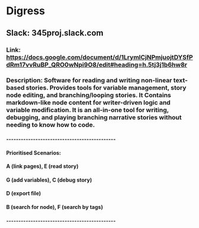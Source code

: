 # Digress  
## Slack: 345proj.slack.com
### Link: https://docs.google.com/document/d/1LrymlCjNPmjuojtDYSfPdRm17vvRuBP_QRO0wNpi9O8/edit#heading=h.5tj3j1b6hw8r
### Description: Software for reading and writing non-linear text-based stories. Provides tools for variable management, story node editing, and branching/looping stories. It Contains markdown-like node content for writer-driven logic and variable modification. It is an all-in-one tool for writing, debugging, and playing branching narrative stories without needing to know how to code.
#### ---------------------------------------------
#### Prioritised Scenarios: 
#### A (link pages), E (read story)
#### G (add variables), C (debug story)
#### D (export file)
#### B (search for node), F (search by tags)
#### ---------------------------------------------




